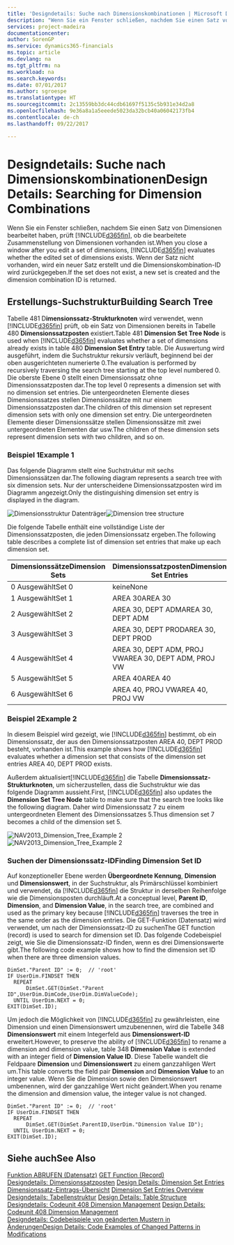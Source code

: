 ```yaml
---
title: 'Designdetails: Suche nach Dimensionskombinationen | Microsoft Docs'
description: "Wenn Sie ein Fenster schließen, nachdem Sie einen Satz von Dimensionen bearbeitet haben, prüft [!INCLUDE[d365fin](includes/d365fin_md.md)] , ob die bearbeitete Zusammenstellung von Dimensionen vorhanden ist. Wenn der Satz nicht vorhanden, wird ein neuer Satz erstellt und die Dimensionskombination-ID wird zurückgegeben."
services: project-madeira
documentationcenter: 
author: SorenGP
ms.service: dynamics365-financials
ms.topic: article
ms.devlang: na
ms.tgt_pltfrm: na
ms.workload: na
ms.search.keywords: 
ms.date: 07/01/2017
ms.author: sgroespe
ms.translationtype: HT
ms.sourcegitcommit: 2c13559bb3dc44cdb61697f5135c5b931e34d2a8
ms.openlocfilehash: 9e36a8a1a5eeede5023da32bcb40a06042173fb4
ms.contentlocale: de-ch
ms.lasthandoff: 09/22/2017

---
```

# <a name="design-details-searching-for-dimension-combinations"></a><span data-ttu-id="4bb33-104">Designdetails: Suche nach Dimensionskombinationen</span><span class="sxs-lookup"><span data-stu-id="4bb33-104">Design Details: Searching for Dimension Combinations</span></span>
<span data-ttu-id="4bb33-105">Wenn Sie ein Fenster schließen, nachdem Sie einen Satz von Dimensionen bearbeitet haben, prüft [!INCLUDE[d365fin](includes/d365fin_md.md)], ob die bearbeitete Zusammenstellung von Dimensionen vorhanden ist.</span><span class="sxs-lookup"><span data-stu-id="4bb33-105">When you close a window after you edit a set of dimensions, [!INCLUDE[d365fin](includes/d365fin_md.md)] evaluates whether the edited set of dimensions exists.</span></span> <span data-ttu-id="4bb33-106">Wenn der Satz nicht vorhanden, wird ein neuer Satz erstellt und die Dimensionskombination-ID wird zurückgegeben.</span><span class="sxs-lookup"><span data-stu-id="4bb33-106">If the set does not exist, a new set is created and the dimension combination ID is returned.</span></span>  

## <a name="building-search-tree"></a><span data-ttu-id="4bb33-107">Erstellungs-Suchstruktur</span><span class="sxs-lookup"><span data-stu-id="4bb33-107">Building Search Tree</span></span>  
 <span data-ttu-id="4bb33-108">Tabelle 481 D**imensionssatz-Strukturknoten** wird verwendet, wenn [!INCLUDE[d365fin](includes/d365fin_md.md)] prüft, ob ein Satz von Dimensionen bereits in Tabelle 480 **Dimensionssatzposten** existiert.</span><span class="sxs-lookup"><span data-stu-id="4bb33-108">Table 481 **Dimension Set Tree Node** is used when [!INCLUDE[d365fin](includes/d365fin_md.md)] evaluates whether a set of dimensions already exists in table 480 **Dimension Set Entry** table.</span></span> <span data-ttu-id="4bb33-109">Die Auswertung wird ausgeführt, indem die Suchstruktur rekursiv verläuft, beginnend bei der oben ausgerichteten numerierte 0.</span><span class="sxs-lookup"><span data-stu-id="4bb33-109">The evaluation is performed by recursively traversing the search tree starting at the top level numbered 0.</span></span> <span data-ttu-id="4bb33-110">Die oberste Ebene 0 stellt einen Dimensionssatz ohne Dimensionssatzposten dar.</span><span class="sxs-lookup"><span data-stu-id="4bb33-110">The top level 0 represents a dimension set with no dimension set entries.</span></span> <span data-ttu-id="4bb33-111">Die untergeordneten Elemente dieses Dimensionssatzes stellen Dimensionssätze mit nur einem Dimensionssatzposten dar.</span><span class="sxs-lookup"><span data-stu-id="4bb33-111">The children of this dimension set represent dimension sets with only one dimension set entry.</span></span> <span data-ttu-id="4bb33-112">Die untergeordneten Elemente dieser Dimensionssätze stellen Dimensionssätze mit zwei untergeordneten Elementen dar usw.</span><span class="sxs-lookup"><span data-stu-id="4bb33-112">The children of these dimension sets represent dimension sets with two children, and so on.</span></span>  

### <a name="example-1"></a><span data-ttu-id="4bb33-113">Beispiel 1</span><span class="sxs-lookup"><span data-stu-id="4bb33-113">Example 1</span></span>  
 <span data-ttu-id="4bb33-114">Das folgende Diagramm stellt eine Suchstruktur mit sechs Dimensionssätzen dar.</span><span class="sxs-lookup"><span data-stu-id="4bb33-114">The following diagram represents a search tree with six dimension sets.</span></span> <span data-ttu-id="4bb33-115">Nur der unterscheidene Dimensionssatzposten wird im Diagramm angezeigt.</span><span class="sxs-lookup"><span data-stu-id="4bb33-115">Only the distinguishing dimension set entry is displayed in the diagram.</span></span>  

 <span data-ttu-id="4bb33-116">![Dimensionsstruktur Datenträger](media/nav2013_dimension_tree.png "NAV2013_Dimension_Tree")</span><span class="sxs-lookup"><span data-stu-id="4bb33-116">![Dimension tree structure](media/nav2013_dimension_tree.png "NAV2013_Dimension_Tree")</span></span>  

 <span data-ttu-id="4bb33-117">Die folgende Tabelle enthält eine vollständige Liste der Dimensionssatzposten, die jeden Dimensionssatz ergeben.</span><span class="sxs-lookup"><span data-stu-id="4bb33-117">The following table describes a complete list of dimension set entries that make up each dimension set.</span></span>  

|<span data-ttu-id="4bb33-118">Dimensionssätze</span><span class="sxs-lookup"><span data-stu-id="4bb33-118">Dimension Sets</span></span>|<span data-ttu-id="4bb33-119">Dimensionssatzposten</span><span class="sxs-lookup"><span data-stu-id="4bb33-119">Dimension Set Entries</span></span>|  
|--------------------|---------------------------|  
|<span data-ttu-id="4bb33-120">0 Ausgewählt</span><span class="sxs-lookup"><span data-stu-id="4bb33-120">Set 0</span></span>|<span data-ttu-id="4bb33-121">keine</span><span class="sxs-lookup"><span data-stu-id="4bb33-121">None</span></span>|  
|<span data-ttu-id="4bb33-122">1 Ausgewählt</span><span class="sxs-lookup"><span data-stu-id="4bb33-122">Set 1</span></span>|<span data-ttu-id="4bb33-123">AREA 30</span><span class="sxs-lookup"><span data-stu-id="4bb33-123">AREA 30</span></span>|  
|<span data-ttu-id="4bb33-124">2 Ausgewählt</span><span class="sxs-lookup"><span data-stu-id="4bb33-124">Set 2</span></span>|<span data-ttu-id="4bb33-125">AREA 30, DEPT ADM</span><span class="sxs-lookup"><span data-stu-id="4bb33-125">AREA 30, DEPT ADM</span></span>|  
|<span data-ttu-id="4bb33-126">3 Ausgewählt</span><span class="sxs-lookup"><span data-stu-id="4bb33-126">Set 3</span></span>|<span data-ttu-id="4bb33-127">AREA 30, DEPT PROD</span><span class="sxs-lookup"><span data-stu-id="4bb33-127">AREA 30, DEPT PROD</span></span>|  
|<span data-ttu-id="4bb33-128">4 Ausgewählt</span><span class="sxs-lookup"><span data-stu-id="4bb33-128">Set 4</span></span>|<span data-ttu-id="4bb33-129">AREA 30, DEPT ADM, PROJ VW</span><span class="sxs-lookup"><span data-stu-id="4bb33-129">AREA 30, DEPT ADM, PROJ VW</span></span>|  
|<span data-ttu-id="4bb33-130">5 Ausgewählt</span><span class="sxs-lookup"><span data-stu-id="4bb33-130">Set 5</span></span>|<span data-ttu-id="4bb33-131">AREA 40</span><span class="sxs-lookup"><span data-stu-id="4bb33-131">AREA 40</span></span>|  
|<span data-ttu-id="4bb33-132">6 Ausgewählt</span><span class="sxs-lookup"><span data-stu-id="4bb33-132">Set 6</span></span>|<span data-ttu-id="4bb33-133">AREA 40, PROJ VW</span><span class="sxs-lookup"><span data-stu-id="4bb33-133">AREA 40, PROJ VW</span></span>|  

### <a name="example-2"></a><span data-ttu-id="4bb33-134">Beispiel 2</span><span class="sxs-lookup"><span data-stu-id="4bb33-134">Example 2</span></span>  
 <span data-ttu-id="4bb33-135">In diesem Beispiel wird gezeigt, wie [!INCLUDE[d365fin](includes/d365fin_md.md)] bestimmt, ob ein Dimensionssatz, der aus den Dimensionssatzposten AREA 40, DEPT PROD besteht, vorhanden ist.</span><span class="sxs-lookup"><span data-stu-id="4bb33-135">This example shows how [!INCLUDE[d365fin](includes/d365fin_md.md)] evaluates whether a dimension set that consists of the dimension set entries AREA 40, DEPT PROD exists.</span></span>  

 <span data-ttu-id="4bb33-136">Außerdem aktualisiert[!INCLUDE[d365fin](includes/d365fin_md.md)] die Tabelle **Dimensionssatz-Strukturknoten**, um sicherzustellen, dass die Suchstruktur wie das folgende Diagramm aussieht.</span><span class="sxs-lookup"><span data-stu-id="4bb33-136">First, [!INCLUDE[d365fin](includes/d365fin_md.md)] also updates the **Dimension Set Tree Node** table to make sure that the search tree looks like the following diagram.</span></span> <span data-ttu-id="4bb33-137">Daher wird Dimensionssatz 7 zu einem untergeordneten Element des Dimensionssatzes 5.</span><span class="sxs-lookup"><span data-stu-id="4bb33-137">Thus dimension set 7 becomes a child of the dimension set 5.</span></span>  

 <span data-ttu-id="4bb33-138">![NAV2013&#95;Dimension&#95;Tree&#95;Example 2](media/nav2013_dimension_tree_example2.png "NAV2013_Dimension_Tree_Example2")</span><span class="sxs-lookup"><span data-stu-id="4bb33-138">![NAV2013&#95;Dimension&#95;Tree&#95;Example 2](media/nav2013_dimension_tree_example2.png "NAV2013_Dimension_Tree_Example2")</span></span>  

### <a name="finding-dimension-set-id"></a><span data-ttu-id="4bb33-139">Suchen der Dimensionssatz-ID</span><span class="sxs-lookup"><span data-stu-id="4bb33-139">Finding Dimension Set ID</span></span>  
 <span data-ttu-id="4bb33-140">Auf konzeptioneller Ebene werden **Übergeordnete Kennung**, **Dimension** und **Dimensionswert**, in der Suchstruktur, als Primärschlüssel kombiniert und verwendet, da [!INCLUDE[d365fin](includes/d365fin_md.md)] die Struktur in derselben Reihenfolge wie die Dimensionsposten durchläuft.</span><span class="sxs-lookup"><span data-stu-id="4bb33-140">At a conceptual level, **Parent ID**, **Dimension**, and **Dimension Value**, in the search tree, are combined and used as the primary key because [!INCLUDE[d365fin](includes/d365fin_md.md)] traverses the tree in the same order as the dimension entries.</span></span> <span data-ttu-id="4bb33-141">Die GET-Funktion (Datensatz) wird verwendet, um nach der Dimensionssatz-ID zu suchen</span><span class="sxs-lookup"><span data-stu-id="4bb33-141">The GET function (record) is used to search for dimension set ID.</span></span> <span data-ttu-id="4bb33-142">Das folgende Codebeispiel zeigt, wie Sie die Dimensionssatz-ID finden, wenn es drei Dimensionswerte gibt.</span><span class="sxs-lookup"><span data-stu-id="4bb33-142">The following code example shows how to find the dimension set ID when there are three dimension values.</span></span>  

```  
DimSet."Parent ID" := 0;  // 'root'  
IF UserDim.FINDSET THEN  
  REPEAT  
      DimSet.GET(DimSet."Parent ID",UserDim.DimCode,UserDim.DimValueCode);  
  UNTIL UserDim.NEXT = 0;  
EXIT(DimSet.ID);  

```  

 <span data-ttu-id="4bb33-143">Um jedoch die Möglichkeit von [!INCLUDE[d365fin](includes/d365fin_md.md)] zu gewährleisten, eine Dimension und einen Dimensionswert umzubenennen, wird die Tabelle 348 **Dimensionswert** mit einem Integerfeld aus **Dimensionswert-ID** erweitert.</span><span class="sxs-lookup"><span data-stu-id="4bb33-143">However, to preserve the ability of [!INCLUDE[d365fin](includes/d365fin_md.md)] to rename a dimension and dimension value, table 348 **Dimension Value** is extended with an integer field of **Dimension Value ID**.</span></span> <span data-ttu-id="4bb33-144">Diese Tabelle wandelt die Feldpaare **Dimension** und **Dimensionswert** zu einem ganzzahligen Wert um.</span><span class="sxs-lookup"><span data-stu-id="4bb33-144">This table converts the field pair **Dimension** and **Dimension Value** to an integer value.</span></span> <span data-ttu-id="4bb33-145">Wenn Sie die Dimension sowie den Dimensionswert umbenennen, wird der ganzzahlige Wert nicht geändert.</span><span class="sxs-lookup"><span data-stu-id="4bb33-145">When you rename the dimension and dimension value, the integer value is not changed.</span></span>  

```  
DimSet."Parent ID" := 0;  // 'root'  
IF UserDim.FINDSET THEN  
  REPEAT  
      DimSet.GET(DimSet.ParentID,UserDim."Dimension Value ID");  
  UNTIL UserDim.NEXT = 0;  
EXIT(DimSet.ID);  

```  

## <a name="see-also"></a><span data-ttu-id="4bb33-146">Siehe auch</span><span class="sxs-lookup"><span data-stu-id="4bb33-146">See Also</span></span>  
 <span data-ttu-id="4bb33-147">[Funktion ABRUFEN (Datensatz)](https://msdn.microsoft.com/en-us/library/dd301056.aspx)  </span><span class="sxs-lookup"><span data-stu-id="4bb33-147">[GET Function (Record)](https://msdn.microsoft.com/en-us/library/dd301056.aspx)  </span></span>  
 <span data-ttu-id="4bb33-148">[Designdetails: Dimensionssatzposten](design-details-dimension-set-entries.md) </span><span class="sxs-lookup"><span data-stu-id="4bb33-148">[Design Details: Dimension Set Entries](design-details-dimension-set-entries.md) </span></span>  
 <span data-ttu-id="4bb33-149">[Dimensionssatz-Eintrags-Übersicht](design-details-dimension-set-entries-overview.md) </span><span class="sxs-lookup"><span data-stu-id="4bb33-149">[Dimension Set Entries Overview](design-details-dimension-set-entries-overview.md) </span></span>  
 <span data-ttu-id="4bb33-150">[Designdetails: Tabellenstruktur](design-details-table-structure.md) </span><span class="sxs-lookup"><span data-stu-id="4bb33-150">[Design Details: Table Structure](design-details-table-structure.md) </span></span>  
 <span data-ttu-id="4bb33-151">[Designdetails: Codeunit 408 Dimension Management](design-details-codeunit-408-dimension-management.md) </span><span class="sxs-lookup"><span data-stu-id="4bb33-151">[Design Details: Codeunit 408 Dimension Management](design-details-codeunit-408-dimension-management.md) </span></span>  
 [<span data-ttu-id="4bb33-152">Designdetails: Codebeispiele von geänderten Mustern in Änderungen</span><span class="sxs-lookup"><span data-stu-id="4bb33-152">Design Details: Code Examples of Changed Patterns in Modifications</span></span>](design-details-code-examples-of-changed-patterns-in-modifications.md)

